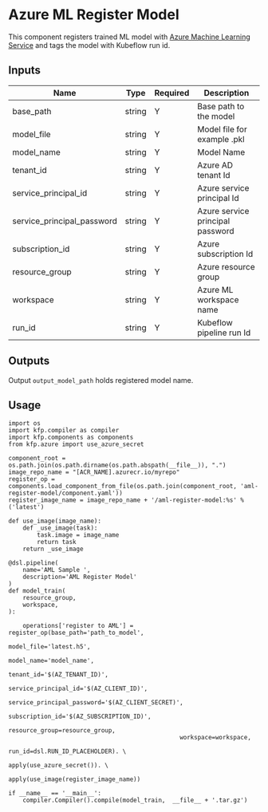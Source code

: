 # Azure ML Register Model

This component registers trained ML model with [Azure Machine Learning Service](https://azure.microsoft.com/en-us/services/machine-learning/#documentation) and tags the model with Kubeflow run id.

## Inputs

| Name                       | Type   | Required | Description                      |
| -------------------------- | ------ | -------- | -------------------------------- |
| base_path                  | string | Y        | Base path to the model           |
| model_file                 | string | Y        | Model file for example .pkl      |
| model_name                 | string | Y        | Model Name                       |
| tenant_id                  | string | Y        | Azure AD tenant Id               |
| service_principal_id       | string | Y        | Azure service principal Id       |
| service_principal_password | string | Y        | Azure service principal password |
| subscription_id            | string | Y        | Azure subscription Id            |
| resource_group             | string | Y        | Azure resource group             |
| workspace                  | string | Y        | Azure ML workspace name          |
| run_id                     | string | Y        | Kubeflow pipeline run Id         |

## Outputs

Output `output_model_path` holds registered model name.

## Usage

```
import os
import kfp.compiler as compiler
import kfp.components as components
from kfp.azure import use_azure_secret

component_root = os.path.join(os.path.dirname(os.path.abspath(__file__)), ".")
image_repo_name = "[ACR_NAME].azurecr.io/myrepo"
register_op = components.load_component_from_file(os.path.join(component_root, 'aml-register-model/component.yaml'))
register_image_name = image_repo_name + '/aml-register-model:%s' % ('latest')

def use_image(image_name):
    def _use_image(task):
        task.image = image_name
        return task
    return _use_image

@dsl.pipeline(
    name='AML Sample ',
    description='AML Register Model'
)
def model_train(
    resource_group,
    workspace,
):

    operations['register to AML'] = register_op(base_path='path_to_model',
                                                model_file='latest.h5',
                                                model_name='model_name',
                                                tenant_id='$(AZ_TENANT_ID)',
                                                service_principal_id='$(AZ_CLIENT_ID)',
                                                service_principal_password='$(AZ_CLIENT_SECRET)',
                                                subscription_id='$(AZ_SUBSCRIPTION_ID)',
                                                resource_group=resource_group,
                                                workspace=workspace,
                                                run_id=dsl.RUN_ID_PLACEHOLDER). \
                                                apply(use_azure_secret()). \
                                                apply(use_image(register_image_name))

if __name__ == '__main__':
    compiler.Compiler().compile(model_train,  __file__ + '.tar.gz')
```
